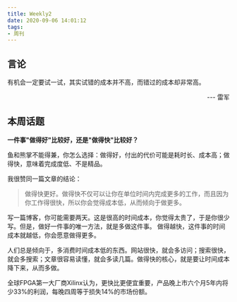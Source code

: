 ```yaml
---
title: Weekly2
date: 2020-09-06 14:01:12
tags:
- 周刊
---
```


## 言论

有机会一定要试一试，其实试错的成本并不高，而错过的成本却非常高。
<p align="right"> --- 雷军</p>

## 本周话题

**一件事"做得好"比较好，还是"做得快"比较好？**

鱼和熊掌不能得兼，你怎么选择：做得好，付出的代价可能是耗时长、成本高；做得快，意味着完成度低、不是精品。

我很赞同一篇文章的结论：
>做得快更好。做得快不仅可以让你在单位时间内完成更多的工作，而且因为你工作得很快，所以你会觉得成本低，从而倾向于做更多。



<!-- more -->

写一篇博客，你可能需要两天。这是很高的时间成本，你觉得太贵了，于是你很少写。但是，做好一件事的唯一方法，就是多做这件事。 做得越快，这件事的时间成本就越低，你会愿意做得更多。

人们总是倾向于，多消费时间成本低的东西。网站很快，就会多访问；搜索很快，就会多搜索；文章很容易读懂，就会多读几篇。做得快的核心，就是要让时间成本降下来，从而多做。

全球FPGA第一大厂商Xilinx认为，更快比更便宜重要，产品晚上市六个月5年内将少33%的利润，每晚四周等于损失14%的市场份额。